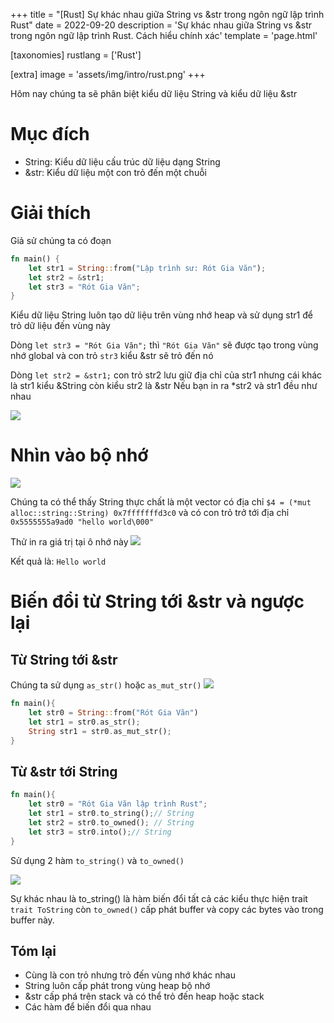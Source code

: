 +++
title = "[Rust] Sự khác nhau giữa String vs &str trong ngôn ngữ lập trình Rust"
date = 2022-09-20
description = 'Sự khác nhau giữa String vs &str trong ngôn ngữ lập trình Rust. Cách hiểu chính xác'
template = 'page.html'

[taxonomies]
rustlang = ['Rust']

[extra]
image = 'assets/img/intro/rust.png'
+++

Hôm nay chúng ta sẽ phân biệt kiểu dữ liệu String và kiểu dữ liệu &str

# Mục đích

- String: Kiểu dữ liệu cấu trúc dữ liệu dạng String
- &str: Kiểu dữ liệu một con trỏ đến một chuỗi

# Giải thích

Giả sử chúng ta có đoạn

```rust
fn main() {
    let str1 = String::from("Lập trình sư: Rót Gia Văn");
    let str2 = &str1;
    let str3 = "Rót Gia Văn";
}
```

Kiểu dữ liệu String luôn tạo dữ liệu trên vùng nhớ heap và sử dụng str1 để trỏ dữ liệu đến vùng này

Dòng `let str3 = "Rót Gia Văn";` thì `"Rót Gia Văn"` sẽ được tạo trong vùng nhớ global và con trỏ `str3` kiểu &str sẽ trỏ đến nó

Dòng `let str2 = &str1;` con trỏ str2 lưu giữ địa chỉ của str1
nhưng cái khác là str1 kiểu &String còn kiểu str2 là &str
Nếu bạn in ra \*str2 và str1 đều như nhau

<img src="/assets/img/rust/rust-string-vs-str-in-rust5.png">

# Nhìn vào bộ nhớ

<img src="/assets/img/rust/rust-string-vs-str-in-rust3.png">

Chúng ta có thể thấy String thực chất là một vector có địa chỉ
`$4 = (*mut alloc::string::String) 0x7fffffffd3c0`
và có con trỏ trở tới địa chỉ `0x5555555a9ad0 "hello world\000"`

Thử in ra giá trị tại ô nhớ này
<img src="/assets/img/rust/rust-string-vs-str-in-rust4.png">

Kết quả là: `Hello world`

# Biến đổi từ String tới &str và ngược lại

## Từ String tới &str

Chúng ta sử dụng `as_str()` hoặc `as_mut_str()`
<img src="/assets/img/rust/rust-string-vs-str-in-rust2.png">

```rust
fn main(){
    let str0 = String::from("Rót Gia Văn")
    let str1 = str0.as_str();
    String str1 = str0.as_mut_str();
}


```

## Từ &str tới String

```rust
fn main(){
    let str0 = "Rót Gia Văn lập trình Rust";
    let str1 = str0.to_string();// String
    let str2 = str0.to_owned(); // String
    let str3 = str0.into();// String
}
```

Sử dụng 2 hàm `to_string()` và `to_owned()`

<img src="/assets/img/rust/rust-string-vs-str-in-rust1.png">

Sự khác nhau là to_string() là hàm biến đổi tất cả các kiểu thực hiện trait
`trait ToString` còn `to_owned()` cấp phát buffer và copy các bytes vào trong buffer này.

## Tóm lại

- Cùng là con trỏ nhưng trỏ đến vùng nhớ khác nhau
- String luôn cấp phát trong vùng heap bộ nhớ
- &str cấp phá trên stack và có thể trỏ đến heap hoặc stack
- Các hàm để biến đổi qua nhau
